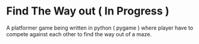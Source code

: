 # Find The Way out ( In Progress )
A platformer game being written in python ( pygame ) where player have to compete against each other to find the way out of a maze.
